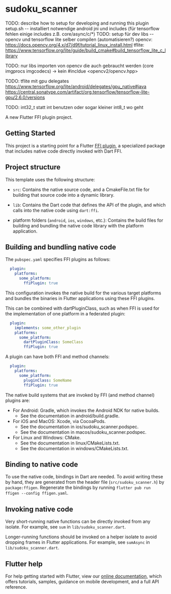 # sudoku_scanner

TODO: describe how to setup for developing and running this plugin
setup.sh -- installiert notwendige android jni und includes (für tensorflow fehlen einige includes z.B. core/async/c/*)
TODO: setup für dev libs -- opencv und tensorflow lite selber compilen (automatisieren?)
opencv: https://docs.opencv.org/4.x/d7/d9f/tutorial_linux_install.html
tflite: https://www.tensorflow.org/lite/guide/build_cmake#build_tensorflow_lite_c_library

TODO: nur libs importen von opencv die auch gebraucht werden (core imgprocs imgcodecs) -> kein #incldue <opencv2/opencv.hpp>

TODO: tflite mit gpu delegates https://www.tensorflow.org/lite/android/delegates/gpu_native#java
https://central.sonatype.com/artifact/org.tensorflow/tensorflow-lite-gpu/2.6.0/versions

TODO: int32_t statt int benutzen oder sogar kleiner int8_t wo geht

A new Flutter FFI plugin project.

## Getting Started

This project is a starting point for a Flutter
[FFI plugin](https://docs.flutter.dev/development/platform-integration/c-interop),
a specialized package that includes native code directly invoked with Dart FFI.

## Project structure

This template uses the following structure:

* `src`: Contains the native source code, and a CmakeFile.txt file for building
  that source code into a dynamic library.

* `lib`: Contains the Dart code that defines the API of the plugin, and which
  calls into the native code using `dart:ffi`.

* platform folders (`android`, `ios`, `windows`, etc.): Contains the build files
  for building and bundling the native code library with the platform application.

## Building and bundling native code

The `pubspec.yaml` specifies FFI plugins as follows:

```yaml
  plugin:
    platforms:
      some_platform:
        ffiPlugin: true
```

This configuration invokes the native build for the various target platforms
and bundles the binaries in Flutter applications using these FFI plugins.

This can be combined with dartPluginClass, such as when FFI is used for the
implementation of one platform in a federated plugin:

```yaml
  plugin:
    implements: some_other_plugin
    platforms:
      some_platform:
        dartPluginClass: SomeClass
        ffiPlugin: true
```

A plugin can have both FFI and method channels:

```yaml
  plugin:
    platforms:
      some_platform:
        pluginClass: SomeName
        ffiPlugin: true
```

The native build systems that are invoked by FFI (and method channel) plugins are:

* For Android: Gradle, which invokes the Android NDK for native builds.
  * See the documentation in android/build.gradle.
* For iOS and MacOS: Xcode, via CocoaPods.
  * See the documentation in ios/sudoku_scanner.podspec.
  * See the documentation in macos/sudoku_scanner.podspec.
* For Linux and Windows: CMake.
  * See the documentation in linux/CMakeLists.txt.
  * See the documentation in windows/CMakeLists.txt.

## Binding to native code

To use the native code, bindings in Dart are needed.
To avoid writing these by hand, they are generated from the header file
(`src/sudoku_scanner.h`) by `package:ffigen`.
Regenerate the bindings by running `flutter pub run ffigen --config ffigen.yaml`.

## Invoking native code

Very short-running native functions can be directly invoked from any isolate.
For example, see `sum` in `lib/sudoku_scanner.dart`.

Longer-running functions should be invoked on a helper isolate to avoid
dropping frames in Flutter applications.
For example, see `sumAsync` in `lib/sudoku_scanner.dart`.

## Flutter help

For help getting started with Flutter, view our
[online documentation](https://flutter.dev/docs), which offers tutorials,
samples, guidance on mobile development, and a full API reference.

